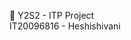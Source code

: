 📌 Y2S2 - ITP Project <br>
   IT20096816 - Heshishivani



<!---
Heshishivani/Heshishivani is a ✨ special ✨ repository because its `README.md` (this file) appears on your GitHub profile.
You can click the Preview link to take a look at your changes.
--->

